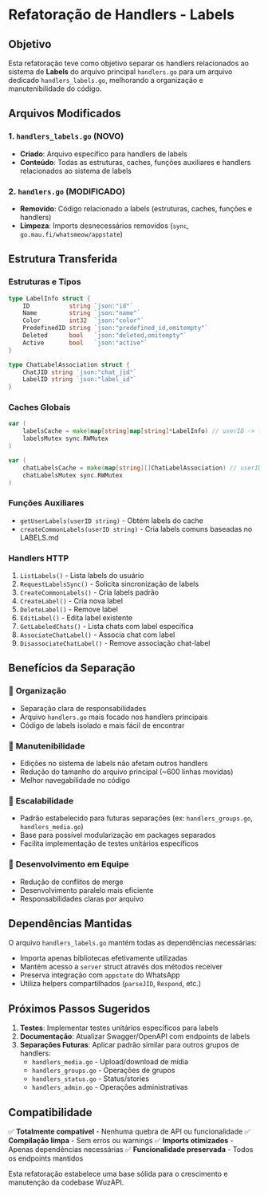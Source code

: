 # Refatoração de Handlers - Labels

## Objetivo

Esta refatoração teve como objetivo separar os handlers relacionados ao sistema de **Labels** do arquivo principal `handlers.go` para um arquivo dedicado `handlers_labels.go`, melhorando a organização e manutenibilidade do código.

## Arquivos Modificados

### 1. `handlers_labels.go` (NOVO)
- **Criado**: Arquivo específico para handlers de labels
- **Conteúdo**: Todas as estruturas, caches, funções auxiliares e handlers relacionados ao sistema de labels

### 2. `handlers.go` (MODIFICADO)
- **Removido**: Código relacionado a labels (estruturas, caches, funções e handlers)
- **Limpeza**: Imports desnecessários removidos (`sync`, `go.mau.fi/whatsmeow/appstate`)

## Estrutura Transferida

### Estruturas e Tipos
```go
type LabelInfo struct {
    ID           string `json:"id"`
    Name         string `json:"name"`
    Color        int32  `json:"color"`
    PredefinedID string `json:"predefined_id,omitempty"`
    Deleted      bool   `json:"deleted,omitempty"`
    Active       bool   `json:"active"`
}

type ChatLabelAssociation struct {
    ChatJID string `json:"chat_jid"`
    LabelID string `json:"label_id"`
}
```

### Caches Globais
```go
var (
    labelsCache = make(map[string]map[string]*LabelInfo) // userID -> labelID -> LabelInfo
    labelsMutex sync.RWMutex
)

var (
    chatLabelsCache = make(map[string][]ChatLabelAssociation) // userID -> associations
    chatLabelsMutex sync.RWMutex
)
```

### Funções Auxiliares
- `getUserLabels(userID string)` - Obtém labels do cache
- `createCommonLabels(userID string)` - Cria labels comuns baseadas no LABELS.md

### Handlers HTTP
1. `ListLabels()` - Lista labels do usuário
2. `RequestLabelsSync()` - Solicita sincronização de labels
3. `CreateCommonLabels()` - Cria labels padrão
4. `CreateLabel()` - Cria nova label
5. `DeleteLabel()` - Remove label
6. `EditLabel()` - Edita label existente
7. `GetLabeledChats()` - Lista chats com label específica
8. `AssociateChatLabel()` - Associa chat com label
9. `DisassociateChatLabel()` - Remove associação chat-label

## Benefícios da Separação

### 📁 **Organização**
- Separação clara de responsabilidades
- Arquivo `handlers.go` mais focado nos handlers principais
- Código de labels isolado e mais fácil de encontrar

### 🔧 **Manutenibilidade**
- Edições no sistema de labels não afetam outros handlers
- Redução do tamanho do arquivo principal (~600 linhas movidas)
- Melhor navegabilidade no código

### 🚀 **Escalabilidade**
- Padrão estabelecido para futuras separações (ex: `handlers_groups.go`, `handlers_media.go`)
- Base para possível modularização em packages separados
- Facilita implementação de testes unitários específicos

### 👥 **Desenvolvimento em Equipe**
- Redução de conflitos de merge
- Desenvolvimento paralelo mais eficiente
- Responsabilidades claras por arquivo

## Dependências Mantidas

O arquivo `handlers_labels.go` mantém todas as dependências necessárias:
- Importa apenas bibliotecas efetivamente utilizadas
- Mantém acesso a `server` struct através dos métodos receiver
- Preserva integração com `appstate` do WhatsApp
- Utiliza helpers compartilhados (`parseJID`, `Respond`, etc.)

## Próximos Passos Sugeridos

1. **Testes**: Implementar testes unitários específicos para labels
2. **Documentação**: Atualizar Swagger/OpenAPI com endpoints de labels
3. **Separações Futuras**: Aplicar padrão similar para outros grupos de handlers:
   - `handlers_media.go` - Upload/download de mídia
   - `handlers_groups.go` - Operações de grupos
   - `handlers_status.go` - Status/stories
   - `handlers_admin.go` - Operações administrativas

## Compatibilidade

✅ **Totalmente compatível** - Nenhuma quebra de API ou funcionalidade
✅ **Compilação limpa** - Sem erros ou warnings
✅ **Imports otimizados** - Apenas dependências necessárias
✅ **Funcionalidade preservada** - Todos os endpoints mantidos

Esta refatoração estabelece uma base sólida para o crescimento e manutenção da codebase WuzAPI.

